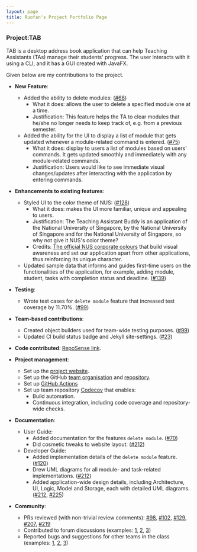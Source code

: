 ```yaml
---
layout: page
title: Ruofan's Project Portfolio Page
---
```


### Project:TAB

TAB is a desktop address book application that can help Teaching Assistants (TAs) manage their students' progress. The user interacts with it using a CLI, and it has a GUI created with JavaFX.

Given below are my contributions to the project.

* **New Feature**: 
  * Added the ability to delete modules: ([\#68](https://github.com/AY2122S1-CS2103-F09-1/tp/pull/68))
    * What it does: allows the user to delete a specified module one at a time.
    * Justification: This feature helps the TA to clear modules that he/she no longer needs to keep track of, e.g. from a previous semester.
  * Added the ability for the UI to display a list of module that gets updated whenever a module-related command is entered. ([\#75](https://github.com/AY2122S1-CS2103-F09-1/tp/pull/75))
    * What it does: display to users a list of modules based on users' commands. It gets updated smoothly and immediately with any module-related commands.
    * Justification: Users would like to see immediate visual changes/updates after interacting with the application by entering commands.

* **Enhancements to existing features**:
  * Styled UI to the color theme of NUS: ([\#128](https://github.com/AY2122S1-CS2103-F09-1/tp/pull/128))
    * What it does: makes the UI more familiar, unique and appealing to users.
    * Justification: The Teaching Assistant Buddy is an application of the National University of Singapore, by the National University of Singapore and for the National University of Singapore, so why not give it NUS's color theme?
    * Credits: [The official NUS corporate colours](https://www.nus.edu.sg/identity/guidelines/corporate-colours) that build visual awareness and set our application apart from other applications, thus reinforcing its unique character.
  * Updated sample data that informs and guides first-time users on the functionalities of the application, for example, adding module, student, tasks with completion status and deadline.
   ([\#139](https://github.com/AY2122S1-CS2103-F09-1/tp/pull/139))

* **Testing**:
  * Wrote test cases for `delete module` feature that increased test coverage by 11.70%. ([\#99](https://github.com/AY2122S1-CS2103-F09-1/tp/pull/99))
  
* **Team-based contributions**:
  * Created object builders used for team-wide testing purposes. ([\#99](https://github.com/AY2122S1-CS2103-F09-1/tp/pull/99))
  * Updated CI build status badge and Jekyll site-settings. ([\#23](https://github.com/AY2122S1-CS2103-F09-1/tp/pull/23))
  
* **Code contributed**: [RepoSense link](https://nus-cs2103-ay2122s1.github.io/tp-dashboard/?search=&sort=groupTitle&sortWithin=title&timeframe=commit&mergegroup=&groupSelect=groupByRepos&breakdown=true&checkedFileTypes=docs~functional-code~test-code~other&since=2021-09-17&tabOpen=true&tabType=authorship&tabAuthor=Ruofan1023&tabRepo=AY2122S1-CS2103-F09-1%2Ftp%5Bmaster%5D&authorshipIsMergeGroup=false&authorshipFileTypes=docs~functional-code~test-code&authorshipIsBinaryFileTypeChecked=false).

* **Project management**:
  * Set up the [project website](https://ay2122s1-cs2103-f09-1.github.io/tp/).
  * Set up the GitHub [team organisation](https://github.com/AY2122S1-CS2103-F09-1) and [repository](https://github.com/AY2122S1-CS2103-F09-1/tp).
  * Set up [GitHub Actions](https://github.com/AY2122S1-CS2103-F09-1/tp/actions)
  * Set up team repository [Codecov](https://app.codecov.io/gh/AY2122S1-CS2103-F09-1/tp/) that enables:
    * Build automation.
    * Continuous integration, including code coverage and repository-wide checks.
    
* **Documentation**:
  * User Guide:
    * Added documentation for the features `delete module`. ([\#70](https://github.com/AY2122S1-CS2103-F09-1/tp/pull/70))
    * Did cosmetic tweaks to website layout: ([\#212](https://github.com/AY2122S1-CS2103-F09-1/tp/pull/212))
  * Developer Guide:
    * Added implementation details of the `delete module` feature. ([\#120](https://github.com/AY2122S1-CS2103-F09-1/tp/pull/120))
    * Drew UML diagrams for all module- and task-related implementations. ([\#212](https://github.com/AY2122S1-CS2103-F09-1/tp/pull/212))
    * Added application-wide design details, including Architecture, UI, Logic, Model and Storage, each with detailed UML diagrams. ([\#212](https://github.com/AY2122S1-CS2103-F09-1/tp/pull/212), [\#225](https://github.com/AY2122S1-CS2103-F09-1/tp/pull/225))

* **Community**:
  * PRs reviewed (with non-trivial review comments): [\#98](https://github.com/AY2122S1-CS2103-F09-1/tp/pull/98), [\#102](https://github.com/AY2122S1-CS2103-F09-1/tp/pull/102), [\#129](https://github.com/AY2122S1-CS2103-F09-1/tp/pull/129), [\#207](https://github.com/AY2122S1-CS2103-F09-1/tp/pull/207), [\#219](https://github.com/AY2122S1-CS2103-F09-1/tp/pull/219)
  * Contributed to forum discussions (examples: [1](https://github.com/nus-cs2103-AY2122S1/forum/issues/369), [2](https://github.com/nus-cs2103-AY2122S1/forum/issues/179), [3](https://github.com/nus-cs2103-AY2122S1/forum/issues/17))
  * Reported bugs and suggestions for other teams in the class (examples: [1](https://github.com/Ruofan1023/ped/issues/2), [2](https://github.com/Ruofan1023/ped/issues/3), [3](https://github.com/Ruofan1023/ped/issues/4))

[comment]: <> (* **Tools**:)

[comment]: <> (  * Integrated a third party library &#40;Natty&#41; to the project &#40;[\#42]&#40;&#41;&#41;)

[comment]: <> (  * Integrated a new Github plugin &#40;CircleCI&#41; to the team repo)

[comment]: <> (* _{you can add/remove categories in the list above}_)
